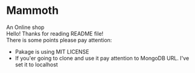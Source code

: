# Mammoth
 An Online shop  
Hello! Thanks for reading README file!  
There is some points please pay attention:
* Pakage is using MIT LICENSE
* If you'er going to clone and use it pay attention to MongoDB URL. I've set it to localhost
